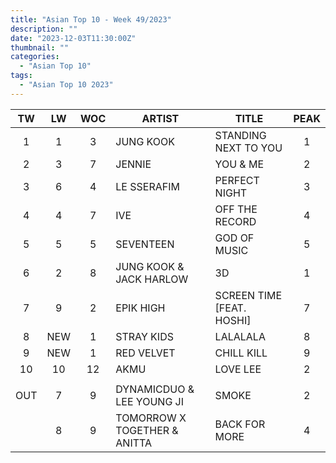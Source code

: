 ```yaml
---
title: "Asian Top 10 - Week 49/2023"
description: ""
date: "2023-12-03T11:30:00Z"
thumbnail: ""
categories:
  - "Asian Top 10"
tags:
  - "Asian Top 10 2023"
---
```

<!--more-->
|TW|LW|WOC|ARTIST|TITLE|PEAK|
|:---:|:---:|:---:|---|---|:---:|
|1|1|3|JUNG KOOK|STANDING NEXT TO YOU|1|
|2|3|7|JENNIE|YOU & ME|2|
|3|6|4|LE SSERAFIM|PERFECT NIGHT|3|
|4|4|7|IVE|OFF THE RECORD|4|
|5|5|5|SEVENTEEN|GOD OF MUSIC|5|
|6|2|8|JUNG KOOK & JACK HARLOW|3D|1|
|7|9|2|EPIK HIGH|SCREEN TIME [FEAT. HOSHI]|7|
|8|NEW|1|STRAY KIDS|LALALALA|8|
|9|NEW|1|RED VELVET|CHILL KILL|9|
|10|10|12|AKMU|LOVE LEE|2|
| | | | | | |
|OUT|7|9|DYNAMICDUO & LEE YOUNG JI|SMOKE|2|
| |8|9|TOMORROW X TOGETHER & ANITTA|BACK FOR MORE|4|
